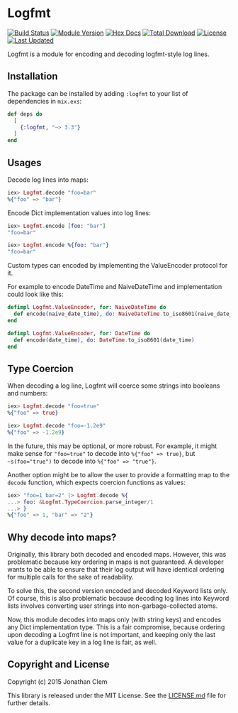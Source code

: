 # Logfmt

[![Build Status](https://github.com/jclem/logfmt-elixir/workflows/CI/badge.svg)](https://github.com/jclem/logfmt-elixir/actions?workflow=CI)
[![Module Version](https://img.shields.io/hexpm/v/logfmt.svg)](https://hex.pm/packages/logfmt)
[![Hex Docs](https://img.shields.io/badge/hex-docs-lightgreen.svg)](https://hexdocs.pm/logfmt/)
[![Total Download](https://img.shields.io/hexpm/dt/logfmt.svg)](https://hex.pm/packages/logfmt)
[![License](https://img.shields.io/hexpm/l/logfmt.svg)](https://github.com/jclem/logfmt-elixir/blob/master/LICENSE.md)
[![Last Updated](https://img.shields.io/github/last-commit/jclem/logfmt-elixir.svg)](https://github.com/jclem/logfmt-elixir/commits/master)

Logfmt is a module for encoding and decoding logfmt-style log lines.

## Installation

The package can be installed by adding `:logfmt` to your list of dependencies in
`mix.exs`:

```elixir
def deps do
  [
    {:logfmt, "~> 3.3"}
  ]
end
```

## Usages

Decode log lines into maps:

```elixir
iex> Logfmt.decode "foo=bar"
%{"foo" => "bar"}
```

Encode Dict implementation values into log lines:

```elixir
iex> Logfmt.encode [foo: "bar"]
"foo=bar"

iex> Logfmt.encode %{foo: "bar"}
"foo=bar"
```

Custom types can encoded by implementing the ValueEncoder protocol for it.

For example to encode DateTime and NaiveDateTime and implementation could look like this:

```elixir
defimpl Logfmt.ValueEncoder, for: NaiveDateTime do
  def encode(naive_date_time), do: NaiveDateTime.to_iso8601(naive_date_time)
end

defimpl Logfmt.ValueEncoder, for: DateTime do
  def encode(date_time), do: DateTime.to_iso8601(date_time)
end
```

## Type Coercion

When decoding a log line, Logfmt will coerce some strings into booleans and
numbers:

```elixir
iex> Logfmt.decode "foo=true"
%{"foo" => true}

iex> Logfmt.decode "foo=-1.2e9"
%{"foo" => -1.2e9}
```

In the future, this may be optional, or more robust. For example, it might make
sense for `"foo=true"` to decode into `%{"foo" => true}`, but `~s(foo="true")`
to decode into `%{"foo" => "true"}`.

Another option might be to allow the user to provide a formatting map to the
`decode` function, which expects coercion functions as values:

```elixir
iex> "foo=1 bar=2" |> Logfmt.decode %{
...> foo: &Logfmt.TypeCoercion.parse_integer/1
...> }
%{"foo" => 1, "bar" => "2"}
```

## Why decode into maps?

Originally, this library both decoded and encoded maps. However, this was
problematic because key ordering in maps is not guaranteed. A developer wants to
be able to ensure that their log output will have identical ordering for
multiple calls for the sake of readability.

To solve this, the second version encoded and decoded Keyword lists only. Of
course, this is also problematic because decoding log lines into Keyword lists
involves converting user strings into non-garbage-collected atoms.

Now, this module decodes into maps only (with string keys) and encodes any Dict
implementation type. This is a fair compromise, because ordering upon decoding a
Logfmt line is not important, and keeping only the last value for a duplicate
key in a log line is fair, as well.

## Copyright and License

Copyright (c) 2015 Jonathan Clem

This library is released under the MIT License. See the [LICENSE.md](./LICENSE.md) file
for further details.
